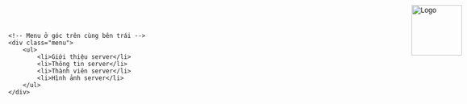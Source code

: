<!DOCTYPE html>
<html lang="vi">
<head>
    <meta charset="UTF-8">
    <title>Trang Web Server</title>
    <style>
        body {
            margin: 0; /* Loại bỏ margin mặc định của body */
            font-family: Arial, sans-serif; /* Font chữ cơ bản */
        }
        /* Định dạng cho logo */
        .logo {
            position: absolute;
            top: 10px; /* Cách viền trên 1cm (10px ~ 1cm trên màn hình tiêu chuẩn) */
            right: 10px; /* Cách viền phải 1cm */
        }
        /* Định dạng cho menu */
        .menu {
            position: absolute;
            top: 10px; /* Cách viền trên 1cm */
            left: 10px; /* Cách viền trái 1cm */
            background-color: #f4f4f4; /* Màu nền của menu */
            padding: 10px;
            border-radius: 5px; /* Bo góc nhẹ */
            box-shadow: 0 0 5px rgba(0, 0, 0, 0.2); /* Đổ bóng nhẹ */
        }
        .menu ul {
            list-style-type: none; /* Bỏ dấu đầu dòng */
            padding: 0;
            margin: 0;
            max-height: 150px; /* Giới hạn chiều cao để tạo thanh cuộn */
            overflow-y: auto; /* Tạo thanh cuộn dọc khi nội dung vượt quá */
        }
        .menu li {
            padding: 8px;
            cursor: pointer;
        }
        .menu li:hover {
            background-color: #ddd; /* Hiệu ứng khi di chuột qua */
        }
    </style>
</head>
<body>
    <!-- Logo ở góc trên cùng bên phải -->
    <img src="logoanh.jpg" alt="Logo" class="logo" width="100" height="100">

    <!-- Menu ở góc trên cùng bên trái -->
    <div class="menu">
        <ul>
            <li>Giới thiệu server</li>
            <li>Thông tin server</li>
            <li>Thành viên server</li>
            <li>Hình ảnh server</li>
        </ul>
    </div>
</body>
</html>
